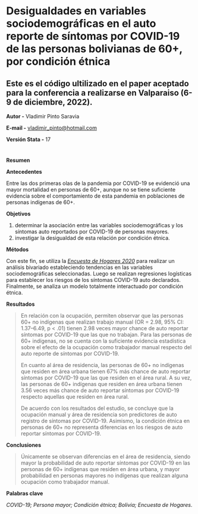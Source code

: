 # **Desigualdades en variables sociodemográficas en el auto reporte de síntomas por COVID-19 de las personas bolivianas de 60+, por condición étnica**

## Este es el código ultilizado en el paper aceptado para la conferencia a realizarse en Valparaiso (6-9 de diciembre, 2022).

**Autor -** Vladimir Pinto Saravia

**E-mail -** vladimir_pinto@hotmail.com

**Versión Stata -** 17
#

**Resumen**

**Antecedentes**

Entre las dos primeras olas de la pandemia por COVID-19 se evidenció una mayor mortalidad en personas de 60+, aunque no se tiene suficiente evidencia sobre el comportamiento de esta pandemia en poblaciones de personas indígenas de 60+.

**Objetivos**
1. determinar la asociación entre las variables sociodemográficas y los síntomas auto reportados por COVID-19 de personas mayores.
2. investigar la desigualdad de esta relación por condición étnica.

**Métodos**

Con este fin, se utiliza la *[Encuesta de Hogares 2020](http://anda.ine.gob.bo/index.php/catalog/88/get-microdata)* para realizar un análisis bivariado estableciendo tendencias en las variables sociodemográficas seleccionadas.
Luego se realizan regresiones logísticas para establecer los riesgos de los síntomas COVID-19 auto declarados.
Finalmente, se analiza un modelo totalmente interactuado por condición étnica.

**Resultados**

> En relación con la ocupación, permiten observar que las personas 60+ no indígenas que realizan trabajo manual (OR = 2.98, 95% CI: 1.37–6.49, p < .01) tienen 2.98 veces mayor chance de auto reportar síntomas por COVID-19 que las que no trabajan.
> Para las personas de 60+ indígenas, no se cuenta con la suficiente evidencia estadística sobre el efecto de la ocupación como trabajador manual respecto del auto reporte de síntomas por COVID-19.
> 
> En cuanto al área de residencia, las personas de 60+ no indígenas que residen en área urbana tienen 67% más chance de auto reportar síntomas por COVID-19 que las que residen en el área rural.
> A su vez, las personas de 60+ indígenas que residen en área urbana tienen 3.56 veces más chance de auto reportar síntomas por COVID-19 respecto aquellas que residen en área rural.
>
> De acuerdo con los resultados del estudio, se concluye que la ocupación manual y área de residencia son predictores de auto registro de síntomas por COVID-19.
> Asimismo, la condición étnica en personas de 60+ no representa diferencias en los riesgos de auto reportar síntomas por COVID-19.


**Conclusiones**

> Únicamente se observan diferencias en el área de residencia, siendo mayor la probabilidad de auto reportar síntomas por COVID-19 en las personas de 60+ indígenas que residen en área urbana, y mayor probabilidad en personas mayores no indígenas que realizan alguna ocupación como trabajador manual.

**Palabras clave**

*COVID-19; Persona mayor; Condición étnica; Bolivia; Encuesta de Hogares*.
